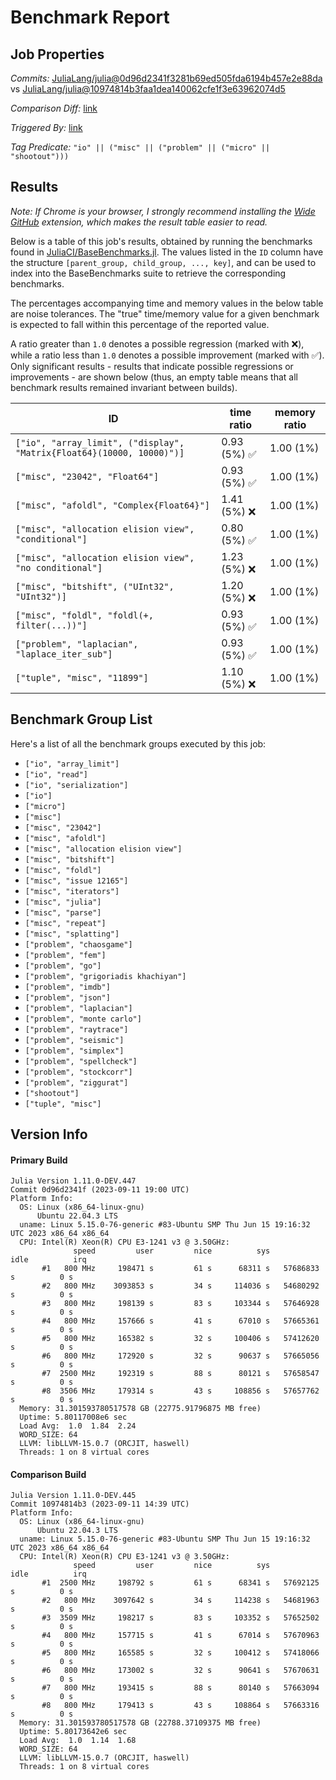 # Benchmark Report

## Job Properties

*Commits:* [JuliaLang/julia@0d96d2341f3281b69ed505fda6194b457e2e88da](https://github.com/JuliaLang/julia/commit/0d96d2341f3281b69ed505fda6194b457e2e88da) vs [JuliaLang/julia@10974814b3faa1dea140062cfe1f3e63962074d5](https://github.com/JuliaLang/julia/commit/10974814b3faa1dea140062cfe1f3e63962074d5)

*Comparison Diff:* [link](https://github.com/JuliaLang/julia/compare/10974814b3faa1dea140062cfe1f3e63962074d5..0d96d2341f3281b69ed505fda6194b457e2e88da)

*Triggered By:* [link](https://github.com/JuliaLang/julia/pull/51273)

*Tag Predicate:* `"io" || ("misc" || ("problem" || ("micro" || "shootout")))`

## Results

*Note: If Chrome is your browser, I strongly recommend installing the [Wide GitHub](https://chrome.google.com/webstore/detail/wide-github/kaalofacklcidaampbokdplbklpeldpj?hl=en)
extension, which makes the result table easier to read.*

Below is a table of this job's results, obtained by running the benchmarks found in
[JuliaCI/BaseBenchmarks.jl](https://github.com/JuliaCI/BaseBenchmarks.jl). The values
listed in the `ID` column have the structure `[parent_group, child_group, ..., key]`,
and can be used to index into the BaseBenchmarks suite to retrieve the corresponding
benchmarks.

The percentages accompanying time and memory values in the below table are noise tolerances. The "true"
time/memory value for a given benchmark is expected to fall within this percentage of the reported value.

A ratio greater than `1.0` denotes a possible regression (marked with :x:), while a ratio less
than `1.0` denotes a possible improvement (marked with :white_check_mark:). Only significant results - results
that indicate possible regressions or improvements - are shown below (thus, an empty table means that all
benchmark results remained invariant between builds).

| ID | time ratio | memory ratio |
|----|------------|--------------|
| `["io", "array_limit", ("display", "Matrix{Float64}(10000, 10000)")]` | 0.93 (5%) :white_check_mark: | 1.00 (1%)  |
| `["misc", "23042", "Float64"]` | 0.93 (5%) :white_check_mark: | 1.00 (1%)  |
| `["misc", "afoldl", "Complex{Float64}"]` | 1.41 (5%) :x: | 1.00 (1%)  |
| `["misc", "allocation elision view", "conditional"]` | 0.80 (5%) :white_check_mark: | 1.00 (1%)  |
| `["misc", "allocation elision view", "no conditional"]` | 1.23 (5%) :x: | 1.00 (1%)  |
| `["misc", "bitshift", ("UInt32", "UInt32")]` | 1.20 (5%) :x: | 1.00 (1%)  |
| `["misc", "foldl", "foldl(+, filter(...))"]` | 0.93 (5%) :white_check_mark: | 1.00 (1%)  |
| `["problem", "laplacian", "laplace_iter_sub"]` | 0.93 (5%) :white_check_mark: | 1.00 (1%)  |
| `["tuple", "misc", "11899"]` | 1.10 (5%) :x: | 1.00 (1%)  |

## Benchmark Group List

Here's a list of all the benchmark groups executed by this job:

- `["io", "array_limit"]`
- `["io", "read"]`
- `["io", "serialization"]`
- `["io"]`
- `["micro"]`
- `["misc"]`
- `["misc", "23042"]`
- `["misc", "afoldl"]`
- `["misc", "allocation elision view"]`
- `["misc", "bitshift"]`
- `["misc", "foldl"]`
- `["misc", "issue 12165"]`
- `["misc", "iterators"]`
- `["misc", "julia"]`
- `["misc", "parse"]`
- `["misc", "repeat"]`
- `["misc", "splatting"]`
- `["problem", "chaosgame"]`
- `["problem", "fem"]`
- `["problem", "go"]`
- `["problem", "grigoriadis khachiyan"]`
- `["problem", "imdb"]`
- `["problem", "json"]`
- `["problem", "laplacian"]`
- `["problem", "monte carlo"]`
- `["problem", "raytrace"]`
- `["problem", "seismic"]`
- `["problem", "simplex"]`
- `["problem", "spellcheck"]`
- `["problem", "stockcorr"]`
- `["problem", "ziggurat"]`
- `["shootout"]`
- `["tuple", "misc"]`

## Version Info

#### Primary Build

```
Julia Version 1.11.0-DEV.447
Commit 0d96d2341f (2023-09-11 19:00 UTC)
Platform Info:
  OS: Linux (x86_64-linux-gnu)
      Ubuntu 22.04.3 LTS
  uname: Linux 5.15.0-76-generic #83-Ubuntu SMP Thu Jun 15 19:16:32 UTC 2023 x86_64 x86_64
  CPU: Intel(R) Xeon(R) CPU E3-1241 v3 @ 3.50GHz: 
              speed         user         nice          sys         idle          irq
       #1   800 MHz     198471 s         61 s      68311 s   57686833 s          0 s
       #2   800 MHz    3093853 s         34 s     114036 s   54680292 s          0 s
       #3   800 MHz     198139 s         83 s     103344 s   57646928 s          0 s
       #4   800 MHz     157666 s         41 s      67010 s   57665361 s          0 s
       #5   800 MHz     165382 s         32 s     100406 s   57412620 s          0 s
       #6   800 MHz     172920 s         32 s      90637 s   57665056 s          0 s
       #7  2500 MHz     192319 s         88 s      80121 s   57658547 s          0 s
       #8  3506 MHz     179314 s         43 s     108856 s   57657762 s          0 s
  Memory: 31.301593780517578 GB (22775.91796875 MB free)
  Uptime: 5.80117008e6 sec
  Load Avg:  1.0  1.84  2.24
  WORD_SIZE: 64
  LLVM: libLLVM-15.0.7 (ORCJIT, haswell)
  Threads: 1 on 8 virtual cores

```

#### Comparison Build

```
Julia Version 1.11.0-DEV.445
Commit 10974814b3 (2023-09-11 14:39 UTC)
Platform Info:
  OS: Linux (x86_64-linux-gnu)
      Ubuntu 22.04.3 LTS
  uname: Linux 5.15.0-76-generic #83-Ubuntu SMP Thu Jun 15 19:16:32 UTC 2023 x86_64 x86_64
  CPU: Intel(R) Xeon(R) CPU E3-1241 v3 @ 3.50GHz: 
              speed         user         nice          sys         idle          irq
       #1  2500 MHz     198792 s         61 s      68341 s   57692125 s          0 s
       #2   800 MHz    3097642 s         34 s     114238 s   54681963 s          0 s
       #3  3509 MHz     198217 s         83 s     103352 s   57652502 s          0 s
       #4   800 MHz     157715 s         41 s      67014 s   57670963 s          0 s
       #5   800 MHz     165585 s         32 s     100412 s   57418066 s          0 s
       #6   800 MHz     173002 s         32 s      90641 s   57670631 s          0 s
       #7   800 MHz     193415 s         88 s      80140 s   57663094 s          0 s
       #8   800 MHz     179413 s         43 s     108864 s   57663316 s          0 s
  Memory: 31.301593780517578 GB (22788.37109375 MB free)
  Uptime: 5.80173642e6 sec
  Load Avg:  1.0  1.14  1.68
  WORD_SIZE: 64
  LLVM: libLLVM-15.0.7 (ORCJIT, haswell)
  Threads: 1 on 8 virtual cores

```
